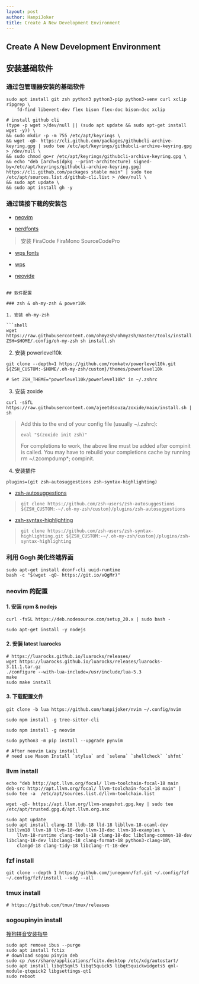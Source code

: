 ```yaml
---
layout: post
author: HanpiJoker
title: Create A New Development Environment
---
```


## Create A New Development Environment

## 安装基础软件

### 通过包管理器安装的基础软件

```shell
sudo apt install git zsh python3 python3-pip python3-venv curl xclip ripgrep \
    fd-find libevent-dev flex bison flex-doc bison-doc xclip

# install github cli
(type -p wget >/dev/null || (sudo apt update && sudo apt-get install wget -y)) \
&& sudo mkdir -p -m 755 /etc/apt/keyrings \
&& wget -qO- https://cli.github.com/packages/githubcli-archive-keyring.gpg | sudo tee /etc/apt/keyrings/githubcli-archive-keyring.gpg > /dev/null \
&& sudo chmod go+r /etc/apt/keyrings/githubcli-archive-keyring.gpg \
&& echo "deb [arch=$(dpkg --print-architecture) signed-by=/etc/apt/keyrings/githubcli-archive-keyring.gpg] https://cli.github.com/packages stable main" | sudo tee /etc/apt/sources.list.d/github-cli.list > /dev/null \
&& sudo apt update \
&& sudo apt install gh -y

```

### 通过链接下载的安装包

- [neovim](https://github.com/neovim/neovim/releases)

- [nerdfonts](https://github.com/ryanoasis/nerd-fonts/releases)

> 安装 FiraCode FiraMono SourceCodePro

- [wps fonts](https://github.com/xChen16/wps-fonts)

- [wps](https://www.wps.cn/)

- [neovide](https://github.com/neovide/neovide/releases)
```

## 软件配置

### zsh & oh-my-zsh & power10k

1. 安装 oh-my-zsh

```shell
wget https://raw.githubusercontent.com/ohmyzsh/ohmyzsh/master/tools/install.sh
ZSH=$HOME/.config/oh-my-zsh sh install.sh
```

2. 安装 powerlevel10k

```shell
git clone --depth=1 https://github.com/romkatv/powerlevel10k.git ${ZSH_CUSTOM:-$HOME/.oh-my-zsh/custom}/themes/powerlevel10k

# Set ZSH_THEME="powerlevel10k/powerlevel10k" in ~/.zshrc
```

3. 安装 zoxide

```shell
curl -sSfL https://raw.githubusercontent.com/ajeetdsouza/zoxide/main/install.sh | sh
```
> Add this to the end of your config file (usually ~/.zshrc):
> 
> ```shell
> eval "$(zoxide init zsh)"
> ```
> For completions to work, the above line must be added after compinit is called. You may have to rebuild your completions
> cache by running rm ~/.zcompdump*; compinit. 

4. 安装插件

```
plugins=(git zsh-autosuggestions zsh-syntax-highlighting)
```

- [zsh-autosuggestions](https://github.com/zsh-users/zsh-autosuggestions/blob/master/INSTALL.md#oh-my-zsh)

> ```shell
> git clone https://github.com/zsh-users/zsh-autosuggestions ${ZSH_CUSTOM:-~/.oh-my-zsh/custom}/plugins/zsh-autosuggestions
> ```

- [zsh-syntax-highlighting](https://github.com/zsh-users/zsh-syntax-highlighting/blob/master/INSTALL.md)

> ```shell
> git clone https://github.com/zsh-users/zsh-syntax-highlighting.git ${ZSH_CUSTOM:-~/.oh-my-zsh/custom}/plugins/zsh-syntax-highlighting
> ```

### 利用 Gogh 美化终端界面

```shell
sudo apt-get install dconf-cli uuid-runtime
bash -c "$(wget -qO- https://git.io/vQgMr)"
```

### neovim 的配置

#### 1. 安装 npm & nodejs

```shell
curl -fsSL https://deb.nodesource.com/setup_20.x | sudo bash - 

sudo apt-get install -y nodejs
```

#### 2. 安装 latest luarocks

```shell
# https://luarocks.github.io/luarocks/releases/
wget https://luarocks.github.io/luarocks/releases/luarocks-3.11.1.tar.gz
./configure --with-lua-include=/usr/include/lua-5.3
make
sudo make install
```

#### 3. 下载配置文件

```shell
git clone -b lua https://github.com/hanpijoker/nvim ~/.config/nvim

sudo npm install -g tree-sitter-cli

sudo npm install -g neovim

sudo python3 -m pip install --upgrade pynvim

# After neovim Lazy install
# need use Mason Install `stylua` and `selena` `shellcheck` `shfmt`
```

### llvm install

```shell
echo "deb http://apt.llvm.org/focal/ llvm-toolchain-focal-18 main
deb-src http://apt.llvm.org/focal/ llvm-toolchain-focal-18 main" | sudo tee -a  /etc/apt/sources.list.d/llvm-toolchain.list

wget -qO- https://apt.llvm.org/llvm-snapshot.gpg.key | sudo tee /etc/apt/trusted.gpg.d/apt.llvm.org.asc

sudo apt update
sudo apt install clang-18 lldb-18 lld-18 libllvm-18-ocaml-dev libllvm18 llvm-18 llvm-18-dev llvm-18-doc llvm-18-examples \
    llvm-18-runtime clang-tools-18 clang-18-doc libclang-common-18-dev libclang-18-dev libclang1-18 clang-format-18 python3-clang-18\
    clangd-18 clang-tidy-18 libclang-rt-18-dev
```

### fzf install

```shell
git clone --depth 1 https://github.com/junegunn/fzf.git ~/.config/fzf
~/.config/fzf/install --xdg --all
```

### tmux install

```shell
# https://github.com/tmux/tmux/releases
```

### sogoupinyin install

[搜狗拼音安装指导](https://shurufa.sogou.com/linux/guide)

```shell
sudo apt remove ibus --purge
sudo apt install fctix
# download sogou pinyin deb
sudo cp /usr/share/applications/fcitx.desktop /etc/xdg/autostart/
sudo apt install libqt5qml5 libqt5quick5 libqt5quickwidgets5 qml-module-qtquick2 libgsettings-qt1
sudo reboot
```
